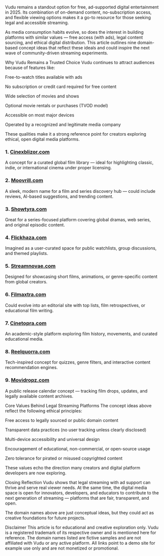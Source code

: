 Vudu remains a standout option for free, ad-supported digital entertainment in 2025. Its combination of on-demand content, no-subscription access, and flexible viewing options makes it a go-to resource for those seeking legal and accessible streaming.

As media consumption habits evolve, so does the interest in building platforms with similar values — free access (with ads), legal content sourcing, and ethical digital distribution. This article outlines nine domain-based concept ideas that reflect these ideals and could inspire the next wave of community-driven streaming experiments.

Why Vudu Remains a Trusted Choice
Vudu continues to attract audiences because of features like:

Free-to-watch titles available with ads

No subscription or credit card required for free content

Wide selection of movies and shows

Optional movie rentals or purchases (TVOD model)

Accessible on most major devices

Operated by a recognized and legitimate media company

These qualities make it a strong reference point for creators exploring ethical, open digital media platforms.


### 1. [Cinexblizor.com](https://123watchnow.com/)  
A concept for a curated global film library — ideal for highlighting classic, indie, or international cinema under proper licensing.

### 2. [Moovrill.com](https://123watchnow.com/)  
A sleek, modern name for a film and series discovery hub — could include reviews, AI-based suggestions, and trending content.

### 3. [Showtyra.com](https://123watchnow.com/)  
Great for a series-focused platform covering global dramas, web series, and original episodic content.

### 4. [Flickhaza.com](https://123watchnow.com/)  
Imagined as a user-curated space for public watchlists, group discussions, and themed playlists.

### 5. [Streamnovae.com](https://123watchnow.com/)  
Designed for showcasing short films, animations, or genre-specific content from global creators.

### 6. [Filmaxtra.com](https://123watchnow.com/)  
Could evolve into an editorial site with top lists, film retrospectives, or educational film writing.

### 7. [Cinetopra.com](https://123watchnow.com/)  
An academic-style platform exploring film history, movements, and curated educational media.

### 8. [Reelquorra.com](https://123watchnow.com/)  
Tech-inspired concept for quizzes, genre filters, and interactive content recommendation engines.

### 9. [Movidropz.com](https://123watchnow.com/)  
A public release calendar concept — tracking film drops, updates, and legally available content archives.


Core Values Behind Legal Streaming Platforms
The concept ideas above reflect the following ethical principles:

Free access to legally sourced or public domain content

Transparent data practices (no user tracking unless clearly disclosed)

Multi-device accessibility and universal design

Encouragement of educational, non-commercial, or open-source usage

Zero tolerance for pirated or misused copyrighted content

These values echo the direction many creators and digital platform developers are now exploring.

Closing Reflection
Vudu shows that legal streaming with ad support can thrive and serve real viewer needs. At the same time, the digital media space is open for innovators, developers, and educators to contribute to the next generation of streaming — platforms that are fair, transparent, and open.

The domain names above are just conceptual ideas, but they could act as creative foundations for future projects.

Disclaimer
This article is for educational and creative exploration only.
Vudu is a registered trademark of its respective owner and is mentioned here for reference.
The domain names listed are fictive samples and are not affiliated with Vudu or any active platform.
All links point to a demo site for example use only and are not monetized or promotional.

